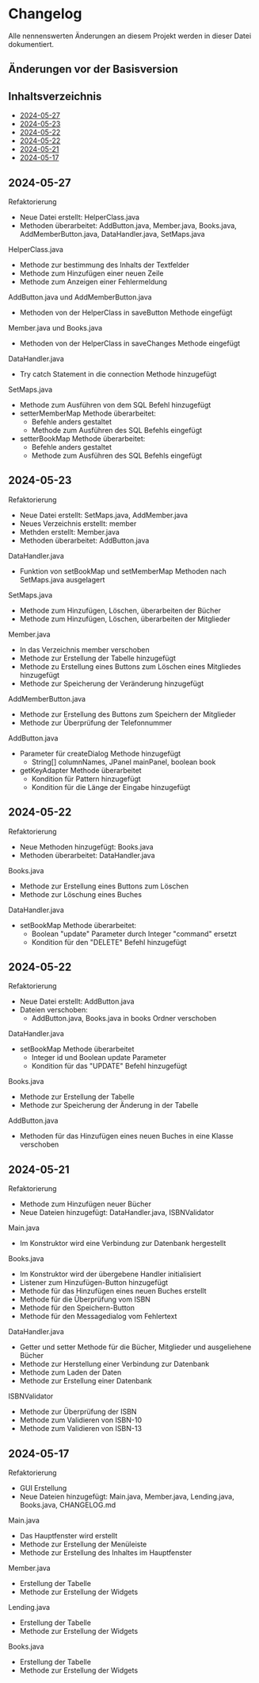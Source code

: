 # Changelog
Alle nennenswerten Änderungen an diesem Projekt werden in dieser Datei dokumentiert.


## Änderungen vor der Basisversion
## Inhaltsverzeichnis
- [2024-05-27](#2024-05-27)
- [2024-05-23](#2024-05-23)
- [2024-05-22](#2024-05-22)
- [2024-05-22](#2024-05-22-1)
- [2024-05-21](#2024-05-21)
- [2024-05-17](#2024-05-17)


## 2024-05-27
Refaktorierung
- Neue Datei erstellt: HelperClass.java
- Methoden überarbeitet: AddButton.java, Member.java, Books.java, AddMemberButton.java, DataHandler.java, SetMaps.java

HelperClass.java
- Methode zur bestimmung des Inhalts der Textfelder
- Methode zum Hinzufügen einer neuen Zeile
- Methode zum Anzeigen einer Fehlermeldung

AddButton.java und AddMemberButton.java
- Methoden von der HelperClass in saveButton Methode eingefügt

Member.java und Books.java
- Methoden von der HelperClass in saveChanges Methode eingefügt

DataHandler.java
- Try catch Statement in die connection Methode hinzugefügt

SetMaps.java
- Methode zum Ausführen von dem SQL Befehl hinzugefügt
- setterMemberMap Methode überarbeitet:
  - Befehle anders gestaltet
  - Methode zum Ausführen des SQL Befehls eingefügt
- setterBookMap Methode überarbeitet:
  - Befehle anders gestaltet
  - Methode zum Ausführen des SQL Befehls eingefügt


## 2024-05-23
Refaktorierung
- Neue Datei erstellt: SetMaps.java, AddMember.java
- Neues Verzeichnis erstellt: member
- Methden erstellt: Member.java
- Methoden überarbeitet: AddButton.java

DataHandler.java
- Funktion von setBookMap und setMemberMap Methoden nach SetMaps.java ausgelagert

SetMaps.java
- Methode zum Hinzufügen, Löschen, überarbeiten der Bücher
- Methode zum Hinzufügen, Löschen, überarbeiten der Mitglieder

Member.java
- In das Verzeichnis member verschoben
- Methode zur Erstellung der Tabelle hinzugefügt
- Methode zu Erstellung eines Buttons zum Löschen eines Mitgliedes hinzugefügt
- Methode zur Speicherung der Veränderung hinzugefügt

AddMemberButton.java
- Methode zur Erstellung des Buttons zum Speichern der Mitglieder
- Methode zur Überprüfung der Telefonnummer

AddButton.java
- Parameter für createDialog Methode hinzugefügt
  - String[] columnNames, JPanel mainPanel, boolean book
- getKeyAdapter Methode überarbeitet
  - Kondition für Pattern hinzugefügt
  - Kondition für die Länge der Eingabe hinzugefügt


## 2024-05-22
Refaktorierung
- Neue Methoden hinzugefügt: Books.java
- Methoden überarbeitet: DataHandler.java

Books.java
- Methode zur Erstellung eines Buttons zum Löschen
- Methode zur Löschung eines Buches

DataHandler.java
- setBookMap Methode überarbeitet:
  - Boolean "update" Parameter durch Integer "command" ersetzt
  - Kondition für den "DELETE" Befehl hinzugefügt


## 2024-05-22
Refaktorierung
- Neue Datei erstellt: AddButton.java
- Dateien verschoben:
  - AddButton.java, Books.java in books Ordner verschoben

DataHandler.java
- setBookMap Methode überarbeitet
  - Integer id und Boolean update Parameter
  - Kondition für das "UPDATE" Befehl hinzugefügt

Books.java
- Methode zur Erstellung der Tabelle
- Methode zur Speicherung der Änderung in der Tabelle

AddButton.java
- Methoden für das Hinzufügen eines neuen Buches in eine Klasse verschoben


## 2024-05-21
Refaktorierung
- Methode zum Hinzufügen neuer Bücher
- Neue Dateien hinzugefügt: DataHandler.java, ISBNValidator

Main.java
- Im Konstruktor wird eine Verbindung zur Datenbank hergestellt

Books.java
- Im Konstruktor wird der übergebene Handler initialisiert
- Listener zum Hinzufügen-Button hinzugefügt
- Methode für das Hinzufügen eines neuen Buches erstellt
- Methode für die Überprüfung vom ISBN
- Methode für den Speichern-Button
- Methode für den Messagedialog vom Fehlertext

DataHandler.java
- Getter und setter Methode für die Bücher, Mitglieder und ausgeliehene Bücher
- Methode zur Herstellung einer Verbindung zur Datenbank
- Methode zum Laden der Daten
- Methode zur Erstellung einer Datenbank

ISBNValidator
- Methode zur Überprüfung der ISBN 
- Methode zum Validieren von ISBN-10
- Methode zum Validieren von ISBN-13


## 2024-05-17
Refaktorierung
- GUI Erstellung
- Neue Dateien hinzugefügt: Main.java, Member.java, Lending.java, Books.java, CHANGELOG.md

Main.java
- Das Hauptfenster wird erstellt
- Methode zur Erstellung der Menüleiste
- Methode zur Erstellung des Inhaltes im Hauptfenster

Member.java
- Erstellung der Tabelle
- Methode zur Erstellung der Widgets

Lending.java
- Erstellung der Tabelle
- Methode zur Erstellung der Widgets

Books.java
- Erstellung der Tabelle
- Methode zur Erstellung der Widgets